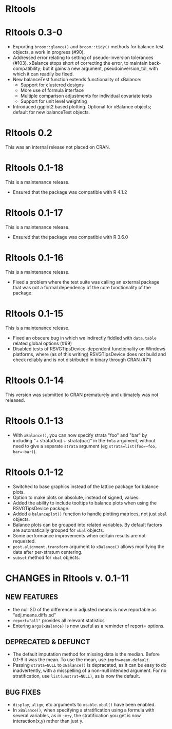 # RItools

# RItools 0.3-0

* Exporting `broom::glance()` and `broom::tidy()` methods for balance test
  objects, a work in progress (#90).
* Addressed error relating to setting of pseudo-inversion tolerances (#103).
  xBalance stops short of correcting the error, to maintain
  back-compatibility; but it gains a new argument, pseudoinversion_tol, with
  which it can readily be fixed.
* New balanceTest function extends functionality of xBalance:
  * Support for clustered designs
  * More use of formula interface
  * Multiple comparison adjustments for individual covariate tests
  * Support for unit level weighting
* Introduced ggplot2 based plotting. Optional for xBalance objects; default for
  new balanceTest objects.

# RItools 0.2

This was an internal release not placed on CRAN.

# RItools 0.1-18

This is a maintenance release.

* Ensured that the package was compatible with R 4.1.2

# RItools 0.1-17

This is a maintenance release.

* Ensured that the package was compatible with R 3.6.0

# RItools 0.1-16

This is a maintenance release.

* Fixed a problem where the test suite was calling an external package that was
  not a formal dependency of the core functionality of the package.

# RItools 0.1-15

This is a maintenance release.

* Fixed an obscure bug in which we indirectly fiddled with `data.table` related
  global options (#69)
* Disabled tests of RSVGTipsDevice-dependent functionality on Windows platforms,
  where (as of this writing) RSVGTipsDevice does not build and check reliably
  and is not distributed in binary through CRAN (#71)

# RItools 0.1-14

This version was submitted to CRAN prematurely and ultimately was not released.

# RItools 0.1-13

* With `xBalance()`, you can now specify strata "foo" and "bar" by including "+
  strata(foo) + strata(bar)" in the `fmla` argument, without need to give a
  separate `strata` argument (eg `strata=list(foo=~foo, bar=~bar)`).

# RItools 0.1-12

* Switched to base graphics instead of the lattice package for balance
  plots.
* Option to make plots on absolute, instead of signed, values.
* Added the ability to include tooltips to balance plots when using
  the RSVGTipsDevice package.
* Added a `balanceplot()` function to handle plotting matrices, not just `xbal`
  objects.
* Balance plots can be grouped into related variables. By default
  factors are automatically grouped for `xbal` objects.
* Some performance improvements when certain results are not requested.
* `post.alignment.transform` argument to `xBalance()` allows modifying the data
  after per-stratum centering.
* `subset` method for `xbal` objects.

# CHANGES in RItools v. 0.1-11

## NEW FEATURES
* the null SD of the difference in adjusted means is now reportable as
  "adj.means.diffs.sd"
* `report="all"` provides all relevant statistics
* Entering `args(xBalance)` is now useful as a reminder of report= options.

## DEPRECATED & DEFUNCT
* The default imputation method for missing data is the median. Before 0.1-9 it
  was the mean. To use the mean, use `impfn=mean.default`.
* Passing `strata=NULL` to `xBalance()` is depracated, as it can be easy to do
  inadvertently, with a misspelling of a non-null intended argument. For no
  stratification, use `list(unstrat=NULL)`, as is now the default.

##  BUG FIXES
* `display`, `align`, etc arguments to `xtable.xbal()` have been enabled.
* In `xBalance()`, when specifying a stratification using a formula with several
  variables, as in `~x+y`, the stratification you get is now interaction(x,y)
  rather than just y.
